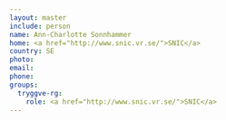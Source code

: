 ```yaml
---
layout: master
include: person
name: Ann-Charlotte Sonnhammer
home: <a href="http://www.snic.vr.se/">SNIC</a>
country: SE
photo:
email: 
phone:
groups:
  tryggve-rg:
    role: <a href="http://www.snic.vr.se/">SNIC</a>
---
```

